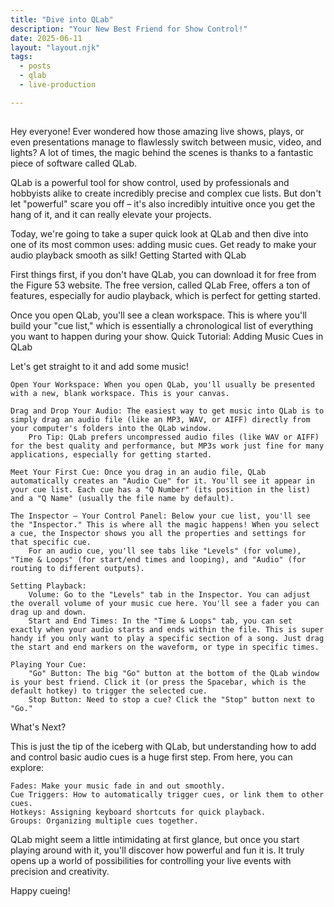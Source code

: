 ```yaml
---
title: "Dive into QLab"
description: "Your New Best Friend for Show Control!"
date: 2025-06-11
layout: "layout.njk"
tags:
  - posts
  - qlab
  - live-production

---
```


##

Hey everyone! Ever wondered how those amazing live shows, plays, or even presentations manage to flawlessly switch between music, video, and lights? A lot of times, the magic behind the scenes is thanks to a fantastic piece of software called QLab.

QLab is a powerful tool for show control, used by professionals and hobbyists alike to create incredibly precise and complex cue lists. But don't let "powerful" scare you off – it's also incredibly intuitive once you get the hang of it, and it can really elevate your projects.

Today, we're going to take a super quick look at QLab and then dive into one of its most common uses: adding music cues. Get ready to make your audio playback smooth as silk!
Getting Started with QLab

First things first, if you don't have QLab, you can download it for free from the Figure 53 website. The free version, called QLab Free, offers a ton of features, especially for audio playback, which is perfect for getting started.

Once you open QLab, you'll see a clean workspace. This is where you'll build your "cue list," which is essentially a chronological list of everything you want to happen during your show.
Quick Tutorial: Adding Music Cues in QLab

Let's get straight to it and add some music!

    Open Your Workspace: When you open QLab, you'll usually be presented with a new, blank workspace. This is your canvas.

    Drag and Drop Your Audio: The easiest way to get music into QLab is to simply drag an audio file (like an MP3, WAV, or AIFF) directly from your computer's folders into the QLab window.
        Pro Tip: QLab prefers uncompressed audio files (like WAV or AIFF) for the best quality and performance, but MP3s work just fine for many applications, especially for getting started.

    Meet Your First Cue: Once you drag in an audio file, QLab automatically creates an "Audio Cue" for it. You'll see it appear in your cue list. Each cue has a "Q Number" (its position in the list) and a "Q Name" (usually the file name by default).

    The Inspector – Your Control Panel: Below your cue list, you'll see the "Inspector." This is where all the magic happens! When you select a cue, the Inspector shows you all the properties and settings for that specific cue.
        For an audio cue, you'll see tabs like "Levels" (for volume), "Time & Loops" (for start/end times and looping), and "Audio" (for routing to different outputs).

    Setting Playback:
        Volume: Go to the "Levels" tab in the Inspector. You can adjust the overall volume of your music cue here. You'll see a fader you can drag up and down.
        Start and End Times: In the "Time & Loops" tab, you can set exactly when your audio starts and ends within the file. This is super handy if you only want to play a specific section of a song. Just drag the start and end markers on the waveform, or type in specific times.

    Playing Your Cue:
        "Go" Button: The big "Go" button at the bottom of the QLab window is your best friend. Click it (or press the Spacebar, which is the default hotkey) to trigger the selected cue.
        Stop Button: Need to stop a cue? Click the "Stop" button next to "Go."

What's Next?

This is just the tip of the iceberg with QLab, but understanding how to add and control basic audio cues is a huge first step. From here, you can explore:

    Fades: Make your music fade in and out smoothly.
    Cue Triggers: How to automatically trigger cues, or link them to other cues.
    Hotkeys: Assigning keyboard shortcuts for quick playback.
    Groups: Organizing multiple cues together.

QLab might seem a little intimidating at first glance, but once you start playing around with it, you'll discover how powerful and fun it is. It truly opens up a world of possibilities for controlling your live events with precision and creativity.

Happy cueing!
